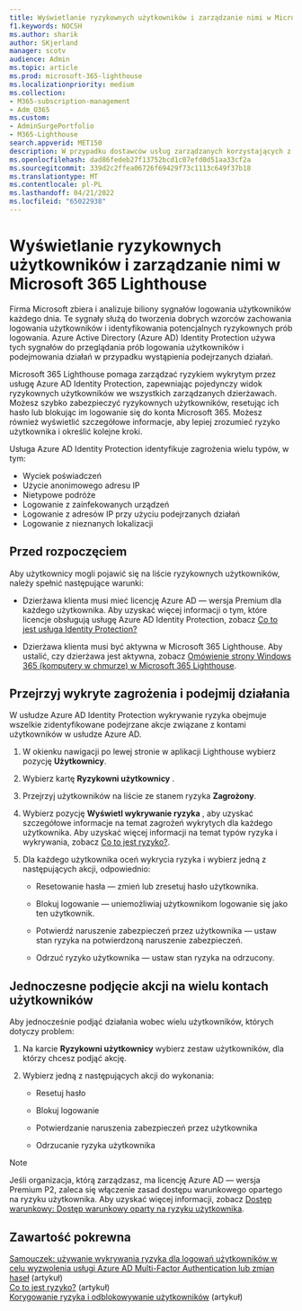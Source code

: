```yaml
---
title: Wyświetlanie ryzykownych użytkowników i zarządzanie nimi w Microsoft 365 Lighthouse
f1.keywords: NOCSH
ms.author: sharik
author: SKjerland
manager: scotv
audience: Admin
ms.topic: article
ms.prod: microsoft-365-lighthouse
ms.localizationpriority: medium
ms.collection:
- M365-subscription-management
- Adm_O365
ms.custom:
- AdminSurgePortfolio
- M365-Lighthouse
search.appverid: MET150
description: W przypadku dostawców usług zarządzanych korzystających z Microsoft 365 Lighthouse dowiedz się, jak wyświetlać ryzykownych użytkowników i zarządzać nimi.
ms.openlocfilehash: dad86fedeb27f13752bcd1c07efd0d51aa33cf2a
ms.sourcegitcommit: 339d2c2ffea06726f69429f73c1113c649f37b18
ms.translationtype: MT
ms.contentlocale: pl-PL
ms.lasthandoff: 04/21/2022
ms.locfileid: "65022938"
---
```

# <a name="view-and-manage-risky-users-in-microsoft-365-lighthouse"></a>Wyświetlanie ryzykownych użytkowników i zarządzanie nimi w Microsoft 365 Lighthouse

Firma Microsoft zbiera i analizuje biliony sygnałów logowania użytkowników każdego dnia. Te sygnały służą do tworzenia dobrych wzorców zachowania logowania użytkowników i identyfikowania potencjalnych ryzykownych prób logowania. Azure Active Directory (Azure AD) Identity Protection używa tych sygnałów do przeglądania prób logowania użytkowników i podejmowania działań w przypadku wystąpienia podejrzanych działań.

Microsoft 365 Lighthouse pomaga zarządzać ryzykiem wykrytym przez usługę Azure AD Identity Protection, zapewniając pojedynczy widok ryzykownych użytkowników we wszystkich zarządzanych dzierżawach. Możesz szybko zabezpieczyć ryzykownych użytkowników, resetując ich hasło lub blokując im logowanie się do konta Microsoft 365. Możesz również wyświetlić szczegółowe informacje, aby lepiej zrozumieć ryzyko użytkownika i określić kolejne kroki.

Usługa Azure AD Identity Protection identyfikuje zagrożenia wielu typów, w tym:

- Wyciek poświadczeń
- Użycie anonimowego adresu IP
- Nietypowe podróże
- Logowanie z zainfekowanych urządzeń
- Logowanie z adresów IP przy użyciu podejrzanych działań
- Logowanie z nieznanych lokalizacji

## <a name="before-you-begin"></a>Przed rozpoczęciem

Aby użytkownicy mogli pojawić się na liście ryzykownych użytkowników, należy spełnić następujące warunki:

- Dzierżawa klienta musi mieć licencję Azure AD — wersja Premium dla każdego użytkownika. Aby uzyskać więcej informacji o tym, które licencje obsługują usługę Azure AD Identity Protection, zobacz [Co to jest usługa Identity Protection?](/azure/active-directory/identity-protection/overview-identity-protection)

- Dzierżawa klienta musi być aktywna w Microsoft 365 Lighthouse. Aby ustalić, czy dzierżawa jest aktywna, zobacz [Omówienie strony Windows 365 (komputery w chmurze) w Microsoft 365 Lighthouse](m365-lighthouse-tenant-list-overview.md).

## <a name="review-detected-risks-and-take-action"></a>Przejrzyj wykryte zagrożenia i podejmij działania

W usłudze Azure AD Identity Protection wykrywanie ryzyka obejmuje wszelkie zidentyfikowane podejrzane akcje związane z kontami użytkowników w usłudze Azure AD.

1. W okienku nawigacji po lewej stronie w aplikacji Lighthouse wybierz pozycję **Użytkownicy**.

2. Wybierz kartę **Ryzykowni użytkownicy** .

3. Przejrzyj użytkowników na liście ze stanem ryzyka **Zagrożony**.

4. Wybierz pozycję **Wyświetl wykrywanie ryzyka** , aby uzyskać szczegółowe informacje na temat zagrożeń wykrytych dla każdego użytkownika. Aby uzyskać więcej informacji na temat typów ryzyka i wykrywania, zobacz [Co to jest ryzyko?](/azure/active-directory/identity-protection/concept-identity-protection-risks).

5. Dla każdego użytkownika oceń wykrycia ryzyka i wybierz jedną z następujących akcji, odpowiednio:

    - Resetowanie hasła — zmień lub zresetuj hasło użytkownika.

    - Blokuj logowanie — uniemożliwiaj użytkownikom logowanie się jako ten użytkownik.

    - Potwierdź naruszenie zabezpieczeń przez użytkownika — ustaw stan ryzyka na potwierdzoną naruszenie zabezpieczeń.

    - Odrzuć ryzyko użytkownika — ustaw stan ryzyka na odrzucony.

## <a name="take-action-on-multiple-user-accounts-at-once"></a>Jednoczesne podjęcie akcji na wielu kontach użytkowników

Aby jednocześnie podjąć działania wobec wielu użytkowników, których dotyczy problem:

1. Na karcie **Ryzykowni użytkownicy** wybierz zestaw użytkowników, dla którzy chcesz podjąć akcję.

2. Wybierz jedną z następujących akcji do wykonania:

    - Resetuj hasło

    - Blokuj logowanie

    - Potwierdzanie naruszenia zabezpieczeń przez użytkownika

    - Odrzucanie ryzyka użytkownika

> [!NOTE]
> Jeśli organizacja, którą zarządzasz, ma licencję Azure AD — wersja Premium P2, zaleca się włączenie zasad dostępu warunkowego opartego na ryzyku użytkownika. Aby uzyskać więcej informacji, zobacz [Dostęp warunkowy: Dostęp warunkowy oparty na ryzyku użytkownika](/azure/active-directory/conditional-access/howto-conditional-access-policy-risk-user).

## <a name="related-content"></a>Zawartość pokrewna
[Samouczek: używanie wykrywania ryzyka dla logowań użytkowników w celu wyzwolenia usługi Azure AD Multi-Factor Authentication lub zmian haseł](/azure/active-directory/authentication/tutorial-risk-based-sspr-mfa) (artykuł)\
[Co to jest ryzyko?](/azure/active-directory/identity-protection/concept-identity-protection-risks) (artykuł) \
[Korygowanie ryzyka i odblokowywanie użytkowników](/azure/active-directory/identity-protection/howto-identity-protection-remediate-unblock) (artykuł)

